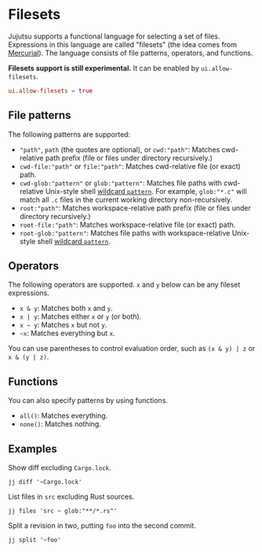 # Filesets

Jujutsu supports a functional language for selecting a set of files.
Expressions in this language are called "filesets" (the idea comes from
[Mercurial](https://repo.mercurial-scm.org/hg/help/filesets)). The language
consists of file patterns, operators, and functions.

**Filesets support is still experimental.** It can be enabled by
`ui.allow-filesets`.

```toml
ui.allow-filesets = true
```

## File patterns

The following patterns are supported:

* `"path"`, `path` (the quotes are optional), or `cwd:"path"`: Matches
  cwd-relative path prefix (file or files under directory recursively.)
* `cwd-file:"path"` or `file:"path"`: Matches cwd-relative file (or exact) path.
* `cwd-glob:"pattern"` or `glob:"pattern"`: Matches file paths with cwd-relative
  Unix-style shell [wildcard `pattern`][glob]. For example, `glob:"*.c"` will
  match all `.c` files in the current working directory non-recursively.
* `root:"path"`: Matches workspace-relative path prefix (file or files under
  directory recursively.)
* `root-file:"path"`: Matches workspace-relative file (or exact) path.
* `root-glob:"pattern"`: Matches file paths with workspace-relative Unix-style
  shell [wildcard `pattern`][glob].

[glob]: https://docs.rs/glob/latest/glob/struct.Pattern.html

## Operators

The following operators are supported. `x` and `y` below can be any fileset
expressions.

* `x & y`: Matches both `x` and `y`.
* `x | y`: Matches either `x` or `y` (or both).
* `x ~ y`: Matches `x` but not `y`.
* `~x`: Matches everything but `x`.

You can use parentheses to control evaluation order, such as `(x & y) | z` or
`x & (y | z)`.

## Functions

You can also specify patterns by using functions.

* `all()`: Matches everything.
* `none()`: Matches nothing.

## Examples

Show diff excluding `Cargo.lock`.

```
jj diff '~Cargo.lock'
```

List files in `src` excluding Rust sources.

```
jj files 'src ~ glob:"**/*.rs"'
```

Split a revision in two, putting `foo` into the second commit.

```
jj split '~foo'
```
